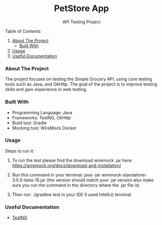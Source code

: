 <!-- PROJECT LOGO -->
<div align="center">
  <h1 align="center">PetStore App</h1>
  <p align="center">API Testing Project</p>
</div>

<!-- TABLE OF CONTENTS -->
  <summary>Table of Contents</summary>
  <ol>
    <li>
      <a href="#about-the-project">About The Project</a>
      <ul>
        <li><a href="#built-with">Built With</a></li>
      </ul>
    </li>
    <li><a href="#usage">Usage</a></li>
    <li><a href="#useful documentation">Useful Documentation</a></li>
  </ol>


### About The Project

The project focuses on testing the Simple Grocery API, using core testing tools such as Java, and OkHttp. The goal of the project is to improve testing skills and gain experience in web testing.

### Built With

* Programming Language: Java
* Frameworks: TestNG, OkHttp
* Build tool: Gradle
* Mocking tool: WireMock Docker

### Usage
Steps to run it:

1. To run the test please find the download wiremock .jar here: https://wiremock.org/docs/download-and-installation/

2. Run this command in your terminal: java -jar wiremock-standalone-3.0.0-beta-15.jar  (the version should match your .jar version also
make sure you run the command in the directory where the .jar file is)

3. Then run:  ./gradlew test in your IDE (I used IntelliJ) terminal

### Useful Documentation
* [TestNG](https://testng.org/doc/documentation-main.html)





